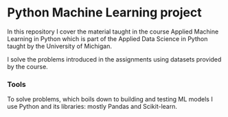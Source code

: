 # Python Machine Learning project

In this repository I cover the material taught in the course Applied Machine Learning in Python which is part of the Applied Data Science in Python taught by the University of Michigan.

I solve the problems introduced in the assignments using datasets provided by the course.

### Tools
To solve problems, which boils down to building and testing ML models I use Python and its libraries:
mostly Pandas and Scikit-learn.